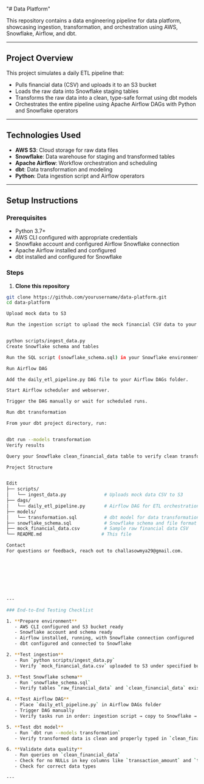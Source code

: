 "# Data Platform" 


This repository contains a  data engineering pipeline for  data platform, showcasing ingestion, transformation, and orchestration using AWS, Snowflake, Airflow, and dbt.

---

## Project Overview

This project simulates a daily ETL pipeline that:

- Pulls  financial data (CSV) and uploads it to an S3 bucket
- Loads the raw data into Snowflake staging tables
- Transforms the raw data into a clean, type-safe format using dbt models
- Orchestrates the entire pipeline using Apache Airflow DAGs with Python and Snowflake operators

---

## Technologies Used

- **AWS S3**: Cloud storage for raw data files
- **Snowflake**: Data warehouse for staging and transformed tables
- **Apache Airflow**: Workflow orchestration and scheduling
- **dbt**: Data transformation and modeling
- **Python**: Data ingestion script and Airflow operators

---

## Setup Instructions

### Prerequisites

- Python 3.7+
- AWS CLI configured with appropriate credentials
- Snowflake account and configured Airflow Snowflake connection
- Apache Airflow installed and configured
- dbt installed and configured for Snowflake

### Steps

1. **Clone this repository**

```bash
git clone https://github.com/yourusername/data-platform.git
cd data-platform

Upload mock data to S3

Run the ingestion script to upload the mock financial CSV data to your S3 bucket:


python scripts/ingest_data.py
Create Snowflake schema and tables

Run the SQL script (snowflake_schema.sql) in your Snowflake environment to set up tables and file formats.

Run Airflow DAG

Add the daily_etl_pipeline.py DAG file to your Airflow DAGs folder.

Start Airflow scheduler and webserver.

Trigger the DAG manually or wait for scheduled runs.

Run dbt transformation

From your dbt project directory, run:


dbt run --models transformation
Verify results

Query your Snowflake clean_financial_data table to verify clean transformed data.

Project Structure


Edit
├── scripts/
│   └── ingest_data.py              # Uploads mock data CSV to S3
├── dags/
│   └── daily_etl_pipeline.py       # Airflow DAG for ETL orchestration
├── models/
│   └── transformation.sql          # dbt model for data transformation
├── snowflake_schema.sql            # Snowflake schema and file format setup
├── mock_financial_data.csv         # Sample raw financial data CSV
└── README.md                      # This file

Contact
For questions or feedback, reach out to challasowmya29@gmail.com.








---

### End-to-End Testing Checklist

1. **Prepare environment**
   - AWS CLI configured and S3 bucket ready
   - Snowflake account and schema ready
   - Airflow installed, running, with Snowflake connection configured
   - dbt configured and connected to Snowflake

2. **Test ingestion**
   - Run `python scripts/ingest_data.py`
   - Verify `mock_financial_data.csv` uploaded to S3 under specified bucket/key

3. **Test Snowflake schema**
   - Run `snowflake_schema.sql`
   - Verify tables `raw_financial_data` and `clean_financial_data` exist

4. **Test Airflow DAG**
   - Place `daily_etl_pipeline.py` in Airflow DAGs folder
   - Trigger DAG manually
   - Verify tasks run in order: ingestion script → copy to Snowflake → transform data

5. **Test dbt model**
   - Run `dbt run --models transformation`
   - Verify transformed data is clean and properly typed in `clean_financial_data`

6. **Validate data quality**
   - Run queries on `clean_financial_data`
   - Check for no NULLs in key columns like `transaction_amount` and `transaction_date`
   - Check for correct data types

---






